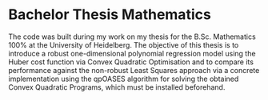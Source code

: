 # Bachelor Thesis Mathematics

The code was built during my work on my thesis for the B.Sc. Mathematics 100% at the University of Heidelberg. The objective of this thesis is to introduce a robust one-dimensional polynomial regression model using the Huber cost function via Convex Quadratic Optimisation and to compare its performance against the non-robust Least
Squares approach via a concrete implementation using the qpOASES algorithm for solving the obtained Convex Quadratic Programs, which must be installed beforehand.
